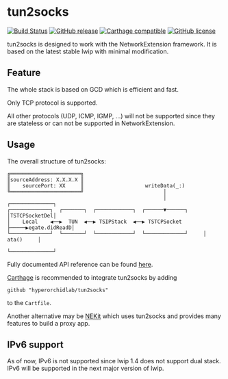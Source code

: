 tun2socks
=========
[![Build Status](https://travis-ci.org/zhuhaow/tun2socks.svg?branch=master)](https://travis-ci.org/zhuhaow/tun2socks) [![GitHub release](https://img.shields.io/github/release/zhuhaow/tun2socks.svg?maxAge=2592000)](https://github.com/zhuhaow/tun2socks/releases) [![Carthage compatible](https://img.shields.io/badge/Carthage-compatible-4BC51D.svg?style=flat)](https://github.com/Carthage/Carthage) [![GitHub license](https://img.shields.io/badge/license-BSD_3--Clause-blue.svg)](https://raw.githubusercontent.com/zhuhaow/NEKit/master/LICENSE.md)

tun2socks is designed to work with the NetworkExtension framework. It is based on the latest stable lwip with minimal modification.

Feature
-----
The whole stack is based on GCD which is efficient and fast.

Only TCP protocol is supported.

All other protocols (UDP, ICMP, IGMP, ...) will not be supported since they are stateless or can not be supported in NetworkExtension.

Usage
-----
The overall structure of tun2socks:

```
╔═══════════════════════╗                                                       
║sourceAddress: X.X.X.X ║                                                       
║    sourcePort: XX     ║                    writeData(_:)                      
╚═══════════════════════╝                          │                            
                                                   │            ┌──────────────┐
┌─────────────┐  ┌───────┐  ┌────────────┐  ┌──────▼──────┐     │TSTCPSocketDel│
│    Local    ◀──▶  TUN  ◀──▶ TSIPStack  ◀──▶ TSTCPSocket ├─────▶egate.didReadD│
└─────────────┘  └───────┘  └────────────┘  └─────────────┘     │    ata()     │
                                                                └──────────────┘
```

Fully documented API reference can be found [here](https://zhuhaow.github.io/tun2socks/).

[Carthage](https://github.com/Carthage/Carthage) is recommended to integrate tun2socks by adding

```
github "hyperorchidlab/tun2socks"
```

to the `Cartfile`.

Another alternative may be [NEKit](https://github.com/zhuhaow/NEKit) which uses tun2socks and provides many features to build a proxy app.

IPv6 support
------------
As of now, IPv6 is not supported since lwip 1.4 does not support dual stack.
IPv6 will be supported in the next major version of lwip.


